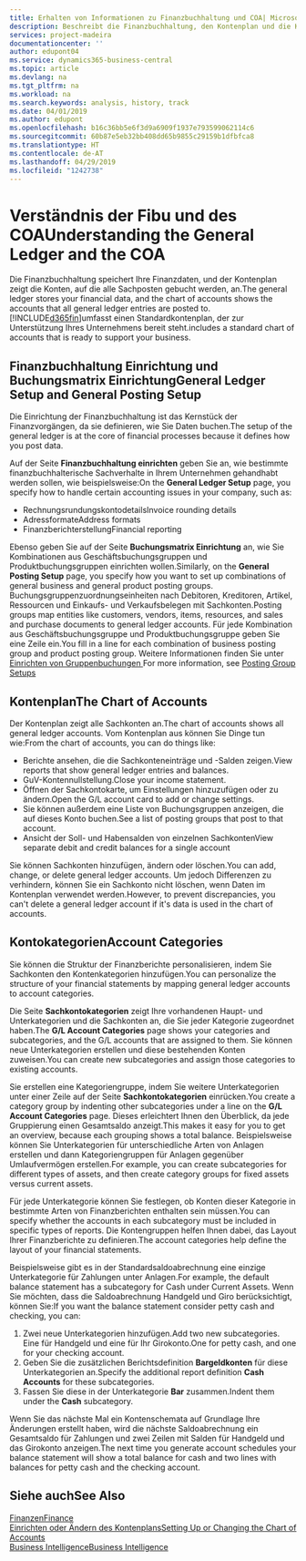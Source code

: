 ```yaml
---
title: Erhalten von Informationen zu Finanzbuchhaltung und COA| Microsoft Docs
description: Beschreibt die Finanzbuchhaltung, den Kontenplan und die Kontokategorien.
services: project-madeira
documentationcenter: ''
author: edupont04
ms.service: dynamics365-business-central
ms.topic: article
ms.devlang: na
ms.tgt_pltfrm: na
ms.workload: na
ms.search.keywords: analysis, history, track
ms.date: 04/01/2019
ms.author: edupont
ms.openlocfilehash: b16c36bb5e6f3d9a6909f1937e793599062114c6
ms.sourcegitcommit: 60b87e5eb32bb408dd65b9855c29159b1dfbfca8
ms.translationtype: HT
ms.contentlocale: de-AT
ms.lasthandoff: 04/29/2019
ms.locfileid: "1242738"
---
```

# <a name="understanding-the-general-ledger-and-the-coa"></a><span data-ttu-id="a7336-103">Verständnis der Fibu und des COA</span><span class="sxs-lookup"><span data-stu-id="a7336-103">Understanding the General Ledger and the COA</span></span>
<span data-ttu-id="a7336-104">Die Finanzbuchhaltung speichert Ihre Finanzdaten, und der Kontenplan zeigt die Konten, auf die alle Sachposten gebucht werden, an.</span><span class="sxs-lookup"><span data-stu-id="a7336-104">The general ledger stores your financial data, and the chart of accounts shows the accounts that all general ledger entries are posted to.</span></span> [!INCLUDE[d365fin](includes/d365fin_md.md)]<span data-ttu-id="a7336-105">umfasst einen Standardkontenplan, der zur Unterstützung Ihres Unternehmens bereit steht.</span><span class="sxs-lookup"><span data-stu-id="a7336-105">includes a standard chart of accounts that is ready to support your business.</span></span>

## <a name="general-ledger-setup-and-general-posting-setup"></a><span data-ttu-id="a7336-106">Finanzbuchhaltung Einrichtung und Buchungsmatrix Einrichtung</span><span class="sxs-lookup"><span data-stu-id="a7336-106">General Ledger Setup and General Posting Setup</span></span>
<span data-ttu-id="a7336-107">Die Einrichtung der Finanzbuchhaltung ist das Kernstück der Finanzvorgängen, da sie definieren, wie Sie Daten buchen.</span><span class="sxs-lookup"><span data-stu-id="a7336-107">The setup of the general ledger is at the core of financial processes because it defines how you post data.</span></span>  

<span data-ttu-id="a7336-108">Auf der Seite **Finanzbuchhaltung einrichten** geben Sie an, wie bestimmte finanzbuchhalterische Sachverhalte in Ihrem Unternehmen gehandhabt werden sollen, wie beispielsweise:</span><span class="sxs-lookup"><span data-stu-id="a7336-108">On the **General Ledger Setup** page, you specify how to handle certain accounting issues in your company, such as:</span></span>  

* <span data-ttu-id="a7336-109">Rechnungsrundungskontodetails</span><span class="sxs-lookup"><span data-stu-id="a7336-109">Invoice rounding details</span></span>  
* <span data-ttu-id="a7336-110">Adressformate</span><span class="sxs-lookup"><span data-stu-id="a7336-110">Address formats</span></span>  
* <span data-ttu-id="a7336-111">Finanzberichterstellung</span><span class="sxs-lookup"><span data-stu-id="a7336-111">Financial reporting</span></span>  

<span data-ttu-id="a7336-112">Ebenso geben Sie auf der Seite **Buchungsmatrix Einrichtung** an, wie Sie Kombinationen aus Geschäftsbuchungsgruppen und Produktbuchungsgruppen einrichten wollen.</span><span class="sxs-lookup"><span data-stu-id="a7336-112">Similarly, on the **General Posting Setup** page, you specify how you want to set up combinations of general business and general product posting groups.</span></span> <span data-ttu-id="a7336-113">Buchungsgruppenzuordnungseinheiten nach Debitoren, Kreditoren, Artikel, Ressourcen und Einkaufs- und Verkaufsbelegen mit Sachkonten.</span><span class="sxs-lookup"><span data-stu-id="a7336-113">Posting groups map entities like customers, vendors, items, resources, and sales and purchase documents to general ledger accounts.</span></span> <span data-ttu-id="a7336-114">Für jede Kombination aus Geschäftsbuchungsgruppe und Produktbuchungsgruppe geben Sie eine Zeile ein.</span><span class="sxs-lookup"><span data-stu-id="a7336-114">You fill in a line for each combination of business posting group and product posting group.</span></span> <span data-ttu-id="a7336-115">Weitere Informationen finden Sie unter [Einrichten von Gruppenbuchungen ](finance-posting-groups.md)</span><span class="sxs-lookup"><span data-stu-id="a7336-115">For more information, see [Posting Group Setups](finance-posting-groups.md)</span></span>  

## <a name="the-chart-of-accounts"></a><span data-ttu-id="a7336-116">Kontenplan</span><span class="sxs-lookup"><span data-stu-id="a7336-116">The Chart of Accounts</span></span>
<span data-ttu-id="a7336-117">Der Kontenplan zeigt alle Sachkonten an.</span><span class="sxs-lookup"><span data-stu-id="a7336-117">The chart of accounts shows all general ledger accounts.</span></span> <span data-ttu-id="a7336-118">Vom Kontenplan aus können Sie Dinge tun wie:</span><span class="sxs-lookup"><span data-stu-id="a7336-118">From the chart of accounts, you can do things like:</span></span>  

* <span data-ttu-id="a7336-119">Berichte ansehen, die die Sachkonteneinträge und -Salden zeigen.</span><span class="sxs-lookup"><span data-stu-id="a7336-119">View reports that show general ledger entries and balances.</span></span>  
* <span data-ttu-id="a7336-120">GuV-Kontennullstellung.</span><span class="sxs-lookup"><span data-stu-id="a7336-120">Close your income statement.</span></span>  
* <span data-ttu-id="a7336-121">Öffnen der Sachkontokarte, um Einstellungen hinzuzufügen oder zu ändern.</span><span class="sxs-lookup"><span data-stu-id="a7336-121">Open the G/L account card to add or change settings.</span></span>  
* <span data-ttu-id="a7336-122">Sie können außerdem eine Liste von Buchungsgruppen anzeigen, die auf dieses Konto buchen.</span><span class="sxs-lookup"><span data-stu-id="a7336-122">See a list of posting groups that post to that account.</span></span>
* <span data-ttu-id="a7336-123">Ansicht der Soll- und Habensalden von einzelnen Sachkonten</span><span class="sxs-lookup"><span data-stu-id="a7336-123">View separate debit and credit balances for a single account</span></span>  

<span data-ttu-id="a7336-124">Sie können Sachkonten hinzufügen, ändern oder löschen.</span><span class="sxs-lookup"><span data-stu-id="a7336-124">You can add, change, or delete general ledger accounts.</span></span> <span data-ttu-id="a7336-125">Um jedoch Differenzen zu verhindern, können Sie ein Sachkonto nicht löschen, wenn Daten im Kontenplan verwendet werden.</span><span class="sxs-lookup"><span data-stu-id="a7336-125">However, to prevent discrepancies, you can't delete a general ledger account if it's data is used in the chart of accounts.</span></span>  

## <a name="account-categories"></a><span data-ttu-id="a7336-126">Kontokategorien</span><span class="sxs-lookup"><span data-stu-id="a7336-126">Account Categories</span></span>
<span data-ttu-id="a7336-127">Sie können die Struktur der Finanzberichte personalisieren, indem Sie Sachkonten den Kontenkategorien hinzufügen.</span><span class="sxs-lookup"><span data-stu-id="a7336-127">You can personalize the structure of your financial statements by mapping general ledger accounts to account categories.</span></span>  

<span data-ttu-id="a7336-128">Die Seite **Sachkontokategorien** zeigt Ihre vorhandenen Haupt- und Unterkategorien und die Sachkonten an, die Sie jeder Kategorie zugeordnet haben.</span><span class="sxs-lookup"><span data-stu-id="a7336-128">The **G/L Account Categories** page shows your categories and subcategories, and the G/L accounts that are assigned to them.</span></span> <span data-ttu-id="a7336-129">Sie können neue Unterkategorien erstellen und diese bestehenden Konten zuweisen.</span><span class="sxs-lookup"><span data-stu-id="a7336-129">You can create new subcategories and assign those categories to existing accounts.</span></span>  

<span data-ttu-id="a7336-130">Sie erstellen eine Kategoriengruppe, indem Sie weitere Unterkategorien unter einer Zeile auf der Seite **Sachkontokategorien** einrücken.</span><span class="sxs-lookup"><span data-stu-id="a7336-130">You create a category group by indenting other subcategories under a line on the **G/L Account Categories** page.</span></span> <span data-ttu-id="a7336-131">Dieses erleichtert Ihnen den Überblick, da jede Gruppierung einen Gesamtsaldo anzeigt.</span><span class="sxs-lookup"><span data-stu-id="a7336-131">This makes it easy for you to get an overview, because each grouping shows a total balance.</span></span> <span data-ttu-id="a7336-132">Beispielsweise können Sie Unterkategorien für unterschiedliche Arten von Anlagen erstellen und dann Kategoriengruppen für Anlagen gegenüber Umlaufvermögen erstellen.</span><span class="sxs-lookup"><span data-stu-id="a7336-132">For example, you can create subcategories for different types of assets, and then create category groups for fixed assets versus current assets.</span></span>  

<span data-ttu-id="a7336-133">Für jede Unterkategorie können Sie festlegen, ob Konten dieser Kategorie in bestimmte Arten von Finanzberichten enthalten sein müssen.</span><span class="sxs-lookup"><span data-stu-id="a7336-133">You can specify whether the accounts in each subcategory must be included in specific types of reports.</span></span> <span data-ttu-id="a7336-134">Die Kontengruppen helfen Ihnen dabei, das Layout Ihrer Finanzberichte zu definieren.</span><span class="sxs-lookup"><span data-stu-id="a7336-134">The account categories help define the layout of your financial statements.</span></span>  

<span data-ttu-id="a7336-135">Beispielsweise gibt es in der Standardsaldoabrechnung eine einzige Unterkategorie für Zahlungen unter Anlagen.</span><span class="sxs-lookup"><span data-stu-id="a7336-135">For example, the default balance statement has a subcategory for Cash under Current Assets.</span></span> <span data-ttu-id="a7336-136">Wenn Sie möchten, dass die Saldoabrechnung Handgeld und Giro berücksichtigt, können Sie:</span><span class="sxs-lookup"><span data-stu-id="a7336-136">If you want the balance statement consider petty cash and checking, you can:</span></span>  

1. <span data-ttu-id="a7336-137">Zwei neue Unterkategorien hinzufügen.</span><span class="sxs-lookup"><span data-stu-id="a7336-137">Add two new subcategories.</span></span> <span data-ttu-id="a7336-138">Eine für Handgeld und eine für Ihr Girokonto.</span><span class="sxs-lookup"><span data-stu-id="a7336-138">One for petty cash, and one for your checking account.</span></span>  
2. <span data-ttu-id="a7336-139">Geben Sie die zusätzlichen Berichtsdefinition **Bargeldkonten** für diese Unterkategorien an.</span><span class="sxs-lookup"><span data-stu-id="a7336-139">Specify the additional report definition **Cash Accounts** for these subcategories.</span></span>  
3. <span data-ttu-id="a7336-140">Fassen Sie diese in der Unterkategorie **Bar** zusammen.</span><span class="sxs-lookup"><span data-stu-id="a7336-140">Indent them under the **Cash** subcategory.</span></span>  

<span data-ttu-id="a7336-141">Wenn Sie das nächste Mal ein Kontenschemata auf Grundlage Ihre Änderungen erstellt haben, wird die nächste Saldoabrechnung ein Gesamtsaldo für Zahlungen und zwei Zeilen mit Salden für Handgeld und das Girokonto anzeigen.</span><span class="sxs-lookup"><span data-stu-id="a7336-141">The next time you generate account schedules your balance statement will show a total balance for cash and two lines with balances for petty cash and the checking account.</span></span>  

## <a name="see-also"></a><span data-ttu-id="a7336-142">Siehe auch</span><span class="sxs-lookup"><span data-stu-id="a7336-142">See Also</span></span>
[<span data-ttu-id="a7336-143">Finanzen</span><span class="sxs-lookup"><span data-stu-id="a7336-143">Finance</span></span>](finance.md)  
[<span data-ttu-id="a7336-144">Einrichten oder Ändern des Kontenplans</span><span class="sxs-lookup"><span data-stu-id="a7336-144">Setting Up or Changing the Chart of Accounts</span></span>](finance-setup-chart-accounts.md)  
[<span data-ttu-id="a7336-145">Business Intelligence</span><span class="sxs-lookup"><span data-stu-id="a7336-145">Business Intelligence</span></span>](bi.md)  

